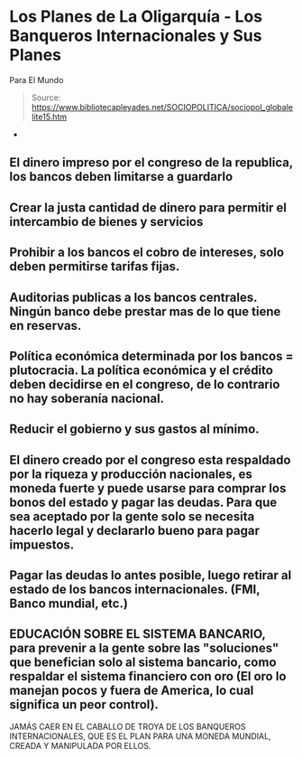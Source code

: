 # Los Planes de La Oligarquía - Los Banqueros Internacionales y Sus Planes 
Para El Mundo

> Source: https://www.bibliotecapleyades.net/SOCIOPOLITICA/sociopol_globalelite15.htm

-
El dinero impreso por el congreso de la republica, los bancos deben
limitarse a guardarlo
-
Crear la justa cantidad de dinero para permitir el intercambio de bienes y
servicios
-
Prohibir a los bancos el cobro de intereses, solo deben permitirse tarifas
fijas.
-
Auditorias publicas a los bancos centrales.
Ningún banco debe prestar mas
de lo que tiene en reservas.
-
Política económica determinada por los bancos = plutocracia. La
política económica y el crédito deben decidirse en el congreso, de lo contrario no
hay soberanía nacional.
-
Reducir el gobierno y sus gastos al
mínimo.
-
El dinero creado por el congreso esta respaldado por la riqueza y
producción nacionales, es moneda fuerte y puede usarse para comprar los
bonos del estado y pagar las deudas. Para que sea aceptado por la gente solo
se necesita hacerlo legal y declararlo bueno para pagar impuestos.
-
Pagar las deudas lo antes posible, luego retirar al estado de los bancos
internacionales. (FMI, Banco mundial, etc.)
-
EDUCACIÓN SOBRE EL SISTEMA BANCARIO, para prevenir a la gente sobre las "soluciones"
que benefician solo al sistema bancario, como respaldar el sistema
financiero con oro (El oro lo manejan pocos y fuera de America, lo cual
significa un peor control).
-
JAMÁS CAER EN EL CABALLO DE TROYA DE LOS BANQUEROS INTERNACIONALES, QUE
ES EL PLAN PARA UNA MONEDA MUNDIAL, CREADA Y MANIPULADA POR ELLOS.
